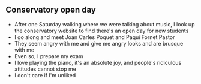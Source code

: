 ## Conservatory open day

- After one Saturday walking where we were talking about music, I look up the conservatory website to find there's an open day for new students 
- I go along and meet Joan Carles Poquet and Paqui Fornet Pastor
- They seem angry with me and give me angry looks and are brusque with me
- Even so, I prepare my exam
- I love playing the piano, it's an absolute joy, and people's ridiculous attitudes cannot stop me
- I don't care if I'm unliked